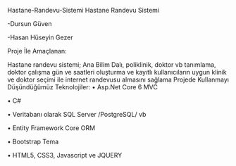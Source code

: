 Hastane-Randevu-Sistemi
Hastane Randevu Sistemi

-Dursun Güven

-Hasan Hüseyin Gezer

Proje İle Amaçlanan:

Hastane randevu sistemi; Ana Bilim Dalı, poliklinik, doktor vb tanımlama, doktor çalışma gün ve saatleri oluşturma ve kayıtlı kullanıcıların uygun klinik ve doktor seçimi ile internet randevusu almasını sağlama
Projede Kullanmayı Düşündüğümüz Teknolojiler: • Asp.Net Core 6 MVC

• C#

• Veritabanı olarak SQL Server /PostgreSQL/ vb

• Entity Framework Core ORM

• Bootstrap Tema

• HTML5, CSS3, Javascript ve JQUERY
